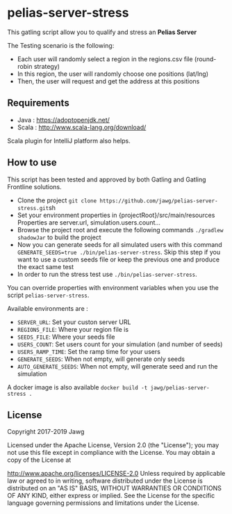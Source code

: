 # pelias-server-stress

This gatling script allow you to qualify and stress an **Pelias Server**

The Testing scenario is the following:

-   Each user will randomly select a region in the regions.csv file (round-robin strategy)
-   In this region, the user will randomly choose one positions (lat/lng)
-   Then, the user will request and get the address at this positions

## Requirements

-   Java : <https://adoptopenjdk.net/>
-   Scala : <http://www.scala-lang.org/download/>

Scala plugin for IntelliJ platform also helps.

## How to use

This script has been tested and approved by both Gatling and Gatling Frontline solutions.

-   Clone the project
    `git clone https://github.com/jawg/pelias-server-stress.git`sh
-   Set your environment properties in {projectRoot}/src/main/resources
    Properties are server.url, simulation.users.count...
-   Browse the project root and execute the following commands
    `./gradlew shadowJar` to build the project
-   Now you can generate seeds for all simulated users with this command `GENERATE_SEEDS=true ./bin/pelias-server-stress`. Skip this step if you want to use a custom seeds file or keep the previous one and produce the exact same test
-   In order to run the stress test use `./bin/pelias-server-stress`.

You can override properties with environment variables when you use the script `pelias-server-stress`.

Available environments are :

-    `SERVER_URL`: Set your custon server URL
-    `REGIONS_FILE`: Where your region file is
-    `SEEDS_FILE`: Where your seeds file
-    `USERS_COUNT`: Set users count for your simulation (and number of seeds)
-    `USERS_RAMP_TIME`: Set the ramp time for your users
-    `GENERATE_SEEDS`: When not empty, will generate only seeds
-    `AUTO_GENERATE_SEEDS`: When not empty, will generate seed and run the simulation

A docker image is also available `docker build -t jawg/pelias-server-stress .`

## License

Copyright 2017-2019 Jawg

Licensed under the Apache License, Version 2.0 (the "License"); you may not use this file except in compliance with the License. You may obtain a copy of the License at

   <http://www.apache.org/licenses/LICENSE-2.0>
Unless required by applicable law or agreed to in writing, software distributed under the License is distributed on an "AS IS" BASIS, WITHOUT WARRANTIES OR CONDITIONS OF ANY KIND, either express or implied. See the License for the specific language governing permissions and limitations under the License.
